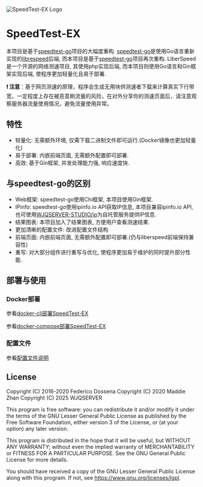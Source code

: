 ![SpeedTest-EX Logo](https://raw.githubusercontent.com/WJQSERVER/speedtest-ex/main/web/pages/favicon_inverted.png)

# SpeedTest-EX

本项目是基于[speedtest-go](https://github.com/librespeed/speedtest-go)项目的大幅度重构.
[speedtest-go](https://github.com/librespeed/speedtest-go)是使用Go语言重新实现的[librespeed](https://github.com/librespeed/speedtest)后端, 而本项目是基于[speedtest-go](https://github.com/librespeed/speedtest-go)项目再次重构.
LiberSpeed是一个开源的网络测速项目, 其使用php实现后端, 而本项目则使用Go语言和Gin框架实现后端, 使程序更加轻量化且易于部署.

**❗ 注意**：基于网页测速的原理，程序会生成无用块供测速者下载来计算真实下行带宽，一定程度上存在被恶意刷流量的风险，在对外分享你的测速页面后，请注意观察服务器流量使用情况，避免流量使用异常。

## 特性

- 轻量化: 无需额外环境, 仅需下载二进制文件即可运行.(Docker镜像也更加轻量化)
- 易于部署: 内嵌前端页面, 无需额外配置即可部署.
- 高效: 基于Gin框架, 并发处理能力强, 响应速度快.

## 与speedtest-go的区别

- Web框架: speedtest-go使用Chi框架, 本项目使用Gin框架.
- IPinfo: speedtest-go使用ipinfo.io API获取IP信息, 本项目兼容ipinfo.io API, 也可使用[WJQSERVER-STUDIO/ip](https://github.com/WJQSERVER-STUDIO/ip)为自托管服务提供IP信息.
- 结果图表: 本项目加入了结果图表, 方便用户查看测速结果.
- 更加清晰的配置文件: 改进配置文件结构
- 前端页面: 内嵌前端页面, 无需额外配置即可部署.(仍与liberspeed前端保持兼容性)
- 重写: 对大部分组件进行重写与优化, 使程序更加易于维护的同时提升部分性能.

## 部署与使用

### Docker部署

参看[docker-cli部署SpeedTest-EX](https://github.com/WJQSERVER/speedtest-ex/blob/main/docs/docker/docker-cli_zh-cn.md)

参看[docker-compose部署SpeedTest-EX](https://github.com/WJQSERVER/speedtest-ex/blob/main/docs/docker/docker-compose_zh-cn.md)

### 配置文件

参看[配置文件说明](https://github.com/WJQSERVER/speedtest-ex/blob/main/docs/config/config_zh-cn.md)





## License
Copyright (C) 2016-2020 Federico Dossena
Copyright (C) 2020 Maddie Zhan
Copyright (C) 2025 WJQSERVER

This program is free software: you can redistribute it and/or modify
it under the terms of the GNU Lesser General Public License as published by
the Free Software Foundation, either version 3 of the License, or
(at your option) any later version.

This program is distributed in the hope that it will be useful,
but WITHOUT ANY WARRANTY; without even the implied warranty of
MERCHANTABILITY or FITNESS FOR A PARTICULAR PURPOSE.  See the
GNU General Public License for more details.

You should have received a copy of the GNU Lesser General Public License
along with this program.  If not, see <https://www.gnu.org/licenses/lgpl>.